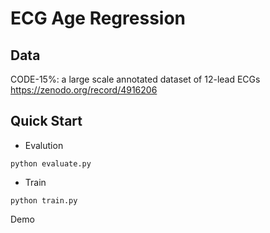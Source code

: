 # ECG Age Regression

## Data

CODE-15%: a large scale annotated dataset of 12-lead ECGs
https://zenodo.org/record/4916206

## Quick Start
- Evalution
```
python evaluate.py
```

- Train
```
python train.py
```

Demo

